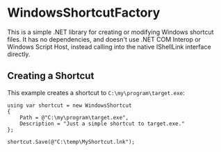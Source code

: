 # WindowsShortcutFactory

This is a simple .NET library for creating or modifying Windows shortcut files. It has no dependencies, and doesn't use .NET COM Interop or Windows Script Host, instead calling into the native IShellLink interface directly.

## Creating a Shortcut

This example creates a shortcut to `C:\my\program\target.exe`:

    using var shortcut = new WindowsShortcut
	{
	    Path = @"C:\my\program\target.exe",
		Description = "Just a simple shortcut to target.exe."
	};
	
	shortcut.Save(@"C:\temp\MyShortcut.lnk");
